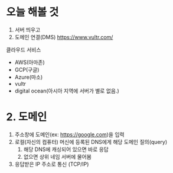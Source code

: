 # 오늘 해볼 것

1. 서버 띄우고
2. 도메인 연결(DMS)
https://www.vultr.com/

클라우드 서비스

- AWS(아마존)
- GCP(구글)
- Azure(마소)
- vultr
- digital ocean(아시아 지역에 서버가 별로 없음.)
  
# 2. 도메인

1. 주소창에 도메인(ex: https://google.com)을 입력
2. 로컬(자신의 컴퓨터) 머신에 등록된 DNS에게 해당 도메인 질의(query)
   1. 해당 DNS에 캐싱되어 있으면 바로 응답
   2. 없으면 상위 네임 서버에 물어봄
3. 응답받은 IP 주소로 통신 (TCP/IP)



